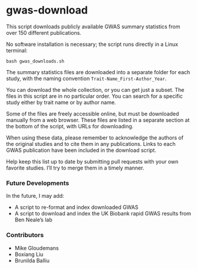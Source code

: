 # gwas-download

This script downloads publicly available GWAS summary statistics from over 150 different publications.

No software installation is necessary; the script runs directly in a Linux terminal:

```bash gwas_downloads.sh```

The summary statistics files are downloaded into a separate folder for each study, with the naming convention `Trait-Name_First-Author_Year`.

You can download the whole collection, or you can get just a subset. The files in this script are in no particular order. You can search for a specific study either by trait name or by author name.

Some of the files are freely accessible online, but must be downloaded manually from a web browser. These files are listed in a separate section at the bottom of the script, with URLs for downloading.

When using these data, please remember to acknowledge the authors of the original studies and to cite them in any publications. Links to each GWAS publication have been included in the download script.

Help keep this list up to date by submitting pull requests with your own favorite studies. I’ll try to merge them in a timely manner.

### Future Developments

In the future, I may add:
* A script to re-format and index downloaded GWAS
* A script to download and index the UK Biobank rapid GWAS results from Ben Neale’s lab

### Contributors

* Mike Gloudemans
* Boxiang Liu
* Brunilda Balliu
